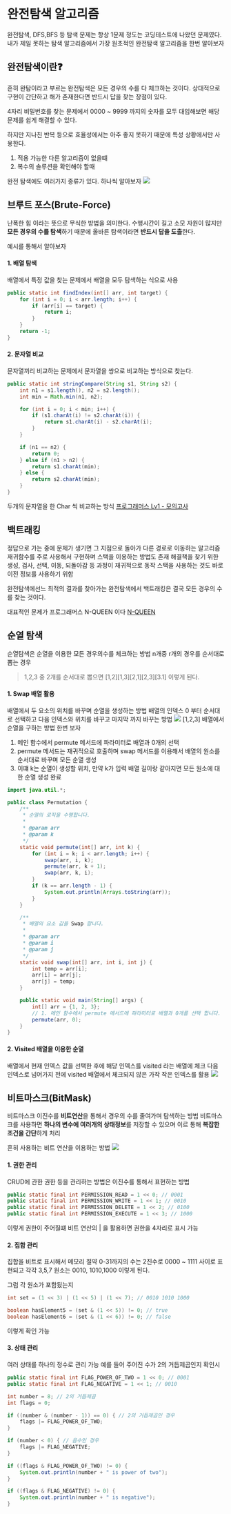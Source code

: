 # 완전탐색 알고리즘
완전탐색, DFS,BFS 등 탐색 문제는 항상 1문제 정도는 코딩테스트에 나왔던 문제였다.
내가 제일 못하는 탐색 알고리즘에서 가장 원초적인 완전탐색 알고리즘을 한번 알아보자

## 완전탐색이란❓
흔히 완탐이라고 부르는 완전탐색은 모든 경우의 수를 다 체크하는 것이다.
상대적으로 구현이 간단하고 해가 존재한다면 반드시 답을 찾는 장점이 있다.

4자리 비밀번호를 찾는 문제에서 0000 ~ 9999 까지의 숫자를 모두 대입해보면 해당 문제를 쉽게 해결할 수 있다.

하지만 지나친 반복 등으로 효율성에서는 아주 좋지 못하기 때문에 특성 상황에서만 사용한다.

1. 적용 가능한 다른 알고리즘이 없을떄
2. 복수의 솔루션을 확인해야 할때

완전 탐색에도 여러가지 종류가 있다. 
하나씩 알아보자
![](https://velog.velcdn.com/images/kimdodo/post/aa9306a7-5e15-4385-a17a-f8a592a8b0a9/image.png)


## 브루트 포스(Brute-Force)
난폭한 힘 이라는 뜻으로 무식한 방법을 의미한다.
수행시간이 길고 소모 자원이 많지만 **모든 경우의 수를 탐색**하기 때문에 올바른 탐색이라면 **반드시 답을 도출**한다.

예시를 통해서 알아보자

#### 1. 배열 탐색
배열에서 특정 값을 찾는 문제에서 배열을 모두 탐색하는 식으로 사용
```java
public static int findIndex(int[] arr, int target) {
    for (int i = 0; i < arr.length; i++) {
        if (arr[i] == target) {
            return i;
        }
    }
    return -1;
}

```

#### 2. 문자열 비교 
문자열끼리 비교하는 문제에서 문자열을 쌍으로 비교하는 방식으로 찾는다.
```java
public static int stringCompare(String s1, String s2) {
    int n1 = s1.length(), n2 = s2.length();
    int min = Math.min(n1, n2);

    for (int i = 0; i < min; i++) {
        if (s1.charAt(i) != s2.charAt(i)) {
            return s1.charAt(i) - s2.charAt(i);
        }
    }

    if (n1 == n2) {
        return 0;
    } else if (n1 > n2) {
        return s1.charAt(min);
    } else {
        return s2.charAt(min);
    }
}
```
두개의 문자열을 한 Char 씩 비교하는 방식
[프로그래머스 Lv1 - 모의고사](https://school.programmers.co.kr/learn/courses/30/lessons/42840)

## 백트래킹
정답으로 가는 중에 문제가 생기면 그 지점으로 돌아가 다른 경로로 이동하는 알고리즘
재귀함수를 주로 사용해서 구현하며 스택을 이용하는 방법도 존재
해결책을 찾기 위한 생성, 검사, 선택, 이동, 되돌아감 등 과정이 재귀적으로 동작
스택을 사용하는 것도 바로 이전 정보를 사용하기 위함

완전탐색에선느 최적의 결과를 찾아가는 완전탐색에서 백트래킹은 결국 모든 경우의 수를 찾는 것이다.

대표적인 문제가 프로그래머스  N-QUEEN 이다
[N-QUEEN](https://school.programmers.co.kr/learn/courses/30/lessons/12952)

## 순열 탐색
순열탐색은 순열을 이용한 모든 경우의수를 체크하는 방법
n개중 r개의 경우를 순서대로 뽑는 경우

> 1,2,3 중 2개를 순서대로 뽑으면
[1,2][1,3][2,1][2,3][3.1] 이렇게 된다.

#### 1. Swap 배열 활용
배열에서 두 요소의 위치를 바꾸며 순열을 생성하는 방법
배열의 인덱스 0 부터 순서대로 선택하고 다음 인덱스와 위치를 바꾸고 마지막 까지 바꾸는 방법
![](https://velog.velcdn.com/images/kimdodo/post/c322ab9d-a134-483a-bfa3-31aa65a35c20/image.png)
[1,2,3] 배열에서 순열을 구하는 방법 한번 보자

1. 메인 함수에서 permute 메서드에 파라미터로 배열과 0개의 선택
2. permute 메서드는 재귀적으로 호출하며 swap 메서드를 이용해서 배열의 원소를 순서대로 바꾸며 모든 순열 생성
3. 이떄 k는 순열이 생성할 위치, 만약 k가 입력 배열 길이랑 같아지면 모든 원소에 대한 순열 생성 완료
```java
import java.util.*;

public class Permutation {
    /**
     * 순열의 로직을 수행합니다.
     *
     * @param arr
     * @param k
     */
    static void permute(int[] arr, int k) {
        for (int i = k; i < arr.length; i++) {
            swap(arr, i, k);
            permute(arr, k + 1);
            swap(arr, k, i);
        }
        if (k == arr.length - 1) {
            System.out.println(Arrays.toString(arr));
        }
    }

    /**
     * 배열의 요소 값을 Swap 합니다.
     *
     * @param arr
     * @param i
     * @param j
     */
    static void swap(int[] arr, int i, int j) {
        int temp = arr[i];
        arr[i] = arr[j];
        arr[j] = temp;
    }

    public static void main(String[] args) {
        int[] arr = {1, 2, 3};
        // 1. 메인 함수에서 permute 메서드에 파라미터로 배열과 0개를 선택 합니다.
        permute(arr, 0);
    }
}
```

#### 2. Visited 배열을 이용한 순열
배열에서 현재 인덱스 값을 선택한 후에 해당 인덱스를 visited 라는 배열에 체크
다음 인덱스로 넘어가지 전에 visited 배열에서 체크되지 않은 가작 작은 인덱스를 활용
![](https://velog.velcdn.com/images/kimdodo/post/6081f29f-0dc6-444d-9f6e-32e736bbb722/image.png)

## 비트마스크(BitMask)
비트마스크 이진수를 **비트연산**을 통해서 경우의 수를 줄여가며 탐색하는 방법
비트마스크를 사용하면 **하나의 변수에 여러개의 상태정보**를 저장할 수 있으며 이르 통해 **복잡한 조건을 간단**하게 처리

흔히 사용하는 비트 연산을 이용하는 방법
![](https://velog.velcdn.com/images/kimdodo/post/d1e68064-b2ff-40cb-adbd-87c49bbe0fb0/image.png)

#### 1. 권한 관리
CRUD에 관한 권한 등을 관리하는 방법은 이진수를 통해서 표현하는 방법
```java
public static final int PERMISSION_READ = 1 << 0; // 0001
public static final int PERMISSION_WRITE = 1 << 1; // 0010
public static final int PERMISSION_DELETE = 1 << 2; // 0100
public static final int PERMISSION_EXECUTE = 1 << 3; // 1000
```
이렇게 권한이 주어질떄 비트 연산의 | 을 활용하면 권한을 4자리로 표시 가능

#### 2. 집합 관리
집합을 비트로 표시해서 메모리 절약
0-31까지의 수는 2진수로 0000 ~ 1111 사이로 표현되고 각각 3,5,7 원소는 0010, 1010,1000 이렇게 된다.

그럼 각 원소가 포함됬는지 
```java
int set = (1 << 3) | (1 << 5) | (1 << 7); // 0010 1010 1000

boolean hasElement5 = (set & (1 << 5)) != 0; // true
boolean hasElement6 = (set & (1 << 6)) != 0; // false
```
이렇게 확인 가능

#### 3. 상태 관리
여러 상태를 하나의 정수로 관리 가능
예를 들어 주어진 수가 2의 거듭제곱인지 확인시
```java
public static final int FLAG_POWER_OF_TWO = 1 << 0; // 0001
public static final int FLAG_NEGATIVE = 1 << 1; // 0010

int number = 8; // 2의 거듭제곱
int flags = 0;

if ((number & (number - 1)) == 0) { // 2의 거듭제곱인 경우
    flags |= FLAG_POWER_OF_TWO;
}

if (number < 0) { // 음수인 경우
    flags |= FLAG_NEGATIVE;
}

if ((flags & FLAG_POWER_OF_TWO) != 0) {
    System.out.println(number + " is power of two");
}

if ((flags & FLAG_NEGATIVE) != 0) {
    System.out.println(number + " is negative");
}
```